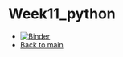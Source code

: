 # Week11_python  
  

* [![Binder](https://mybinder.org/badge_logo.svg)](https://mybinder.org/v2/gh/Tunoc/sem4python_notebooks/HEAD?filepath=Week11%2FWeek_11.ipynb)
* [Back to main](https://github.com/Tunoc/sem4python_notebooks)
